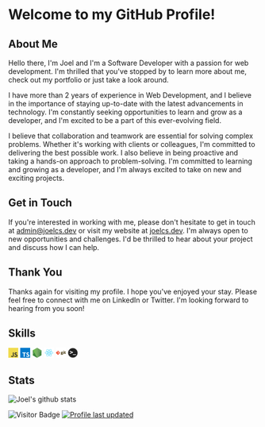 # Welcome to my GitHub Profile!

## About Me

Hello there, I'm Joel and I'm a Software Developer with a passion for web development. I'm thrilled that you've stopped by to learn more about me, check out my portfolio or just take a look around.

I have more than 2 years of experience in Web Development, and I believe in the importance of staying up-to-date with the latest advancements in technology. I'm constantly seeking opportunities to learn and grow as a developer, and I'm excited to be a part of this ever-evolving field.

I believe that collaboration and teamwork are essential for solving complex problems. Whether it's working with clients or colleagues, I'm committed to delivering the best possible work. I also believe in being proactive and taking a hands-on approach to problem-solving. I'm committed to learning and growing as a developer, and I'm always excited to take on new and exciting projects.

## Get in Touch

If you're interested in working with me, please don't hesitate to get in touch at [admin@joelcs.dev](mailto:admin@joelcs.dev) or visit my website at [joelcs.dev](https://joelcs.dev). I'm always open to new opportunities and challenges. I'd be thrilled to hear about your project and discuss how I can help.

## Thank You

Thanks again for visiting my profile. I hope you've enjoyed your stay. Please feel free to connect with me on LinkedIn or Twitter. I'm looking forward to hearing from you soon!

## Skills

<code><img height="20" src="https://raw.githubusercontent.com/github/explore/80688e429a7d4ef2fca1e82350fe8e3517d3494d/topics/javascript/javascript.png"></code>
<code><img height="20" src="https://raw.githubusercontent.com/github/explore/80688e429a7d4ef2fca1e82350fe8e3517d3494d/topics/typescript/typescript.png"></code>
<code><img height="20" src="https://raw.githubusercontent.com/github/explore/80688e429a7d4ef2fca1e82350fe8e3517d3494d/topics/nodejs/nodejs.png"></code>
<code><img height="20" src="https://raw.githubusercontent.com/github/explore/80688e429a7d4ef2fca1e82350fe8e3517d3494d/topics/react/react.png"></code>
<code><img height="20" src="https://raw.githubusercontent.com/github/explore/80688e429a7d4ef2fca1e82350fe8e3517d3494d/topics/git/git.png"></code>
<code><img height="20" src="https://raw.githubusercontent.com/github/explore/80688e429a7d4ef2fca1e82350fe8e3517d3494d/topics/terminal/terminal.png"></code>

## Stats
![Joel's github stats](https://github-readme-stats.vercel.app/api?username=iam-joel&show_icons=true&hide_border=true&theme=dark)
<!-- <img height="195em" src="https://github-readme-stats.vercel.app/api/top-langs/?username=iam-joel&layout=compact&langs_count=8"/> -->

![Visitor Badge](https://komarev.com/ghpvc/?username=iam-joel)
[![Profile last updated](https://img.shields.io/github/last-commit/iam-joel/iam-joel/main?label=Last%20updated&style=flat)](https://github.com/iam-joel/iam-joel/commits)
